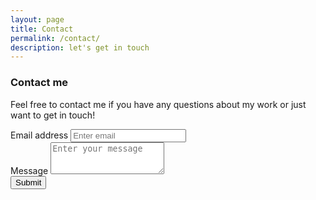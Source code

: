 ```yaml
---
layout: page
title: Contact
permalink: /contact/
description: let's get in touch
---
```


### Contact me
Feel free to contact me if you have any questions about my work or just want to get in touch!


<form action="https://formspree.io/{{site.data.main.email}}" method="POST">
  <div class="form-group">
    <label for="email"> Email address</label>
    <input type="email" name="email" class="form-control" placeholder="Enter email">
  </div>
  <div class="form-group">
    <label for="message"> Message </label>
    <textarea class="form-control" name="content" id="" rows="3" placeholder="Enter your message"></textarea>
  </div>
  <input type="hidden" name="_next" value="{{site.url}}{{page.url}}">
  <input type="hidden" name="_subject" value="New Contact Form Submission">
  <input type="text" name="_gotcha" style="display:none">
  <button type="submit" class="btn btn-success">Submit</button>
</form>

<br>
<br>